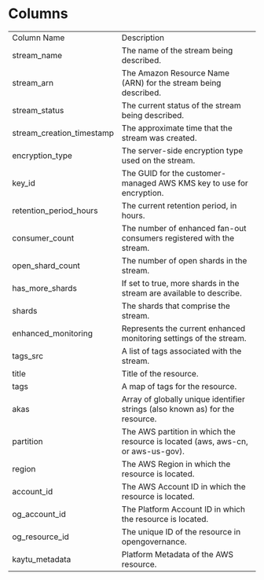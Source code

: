 # Columns  

<table>
	<tr><td>Column Name</td><td>Description</td></tr>
	<tr><td>stream_name</td><td>The name of the stream being described.</td></tr>
	<tr><td>stream_arn</td><td>The Amazon Resource Name (ARN) for the stream being described.</td></tr>
	<tr><td>stream_status</td><td>The current status of the stream being described.</td></tr>
	<tr><td>stream_creation_timestamp</td><td>The approximate time that the stream was created.</td></tr>
	<tr><td>encryption_type</td><td>The server-side encryption type used on the stream.</td></tr>
	<tr><td>key_id</td><td>The GUID for the customer-managed AWS KMS key to use for encryption.</td></tr>
	<tr><td>retention_period_hours</td><td>The current retention period, in hours.</td></tr>
	<tr><td>consumer_count</td><td>The number of enhanced fan-out consumers registered with the stream.</td></tr>
	<tr><td>open_shard_count</td><td>The number of open shards in the stream.</td></tr>
	<tr><td>has_more_shards</td><td>If set to true, more shards in the stream are available to describe.</td></tr>
	<tr><td>shards</td><td>The shards that comprise the stream.</td></tr>
	<tr><td>enhanced_monitoring</td><td>Represents the current enhanced monitoring settings of the stream.</td></tr>
	<tr><td>tags_src</td><td>A list of tags associated with the stream.</td></tr>
	<tr><td>title</td><td>Title of the resource.</td></tr>
	<tr><td>tags</td><td>A map of tags for the resource.</td></tr>
	<tr><td>akas</td><td>Array of globally unique identifier strings (also known as) for the resource.</td></tr>
	<tr><td>partition</td><td>The AWS partition in which the resource is located (aws, aws-cn, or aws-us-gov).</td></tr>
	<tr><td>region</td><td>The AWS Region in which the resource is located.</td></tr>
	<tr><td>account_id</td><td>The AWS Account ID in which the resource is located.</td></tr>
	<tr><td>og_account_id</td><td>The Platform Account ID in which the resource is located.</td></tr>
	<tr><td>og_resource_id</td><td>The unique ID of the resource in opengovernance.</td></tr>
	<tr><td>kaytu_metadata</td><td>Platform Metadata of the AWS resource.</td></tr>
</table>